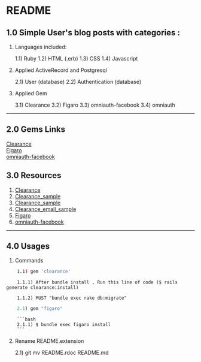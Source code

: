 # README

## 1.0 Simple User's blog posts with categories : 

1) Languages included:

	1.1) Ruby 
	1.2) HTML (.erb)
	1.3) CSS
	1.4) Javascript


2) Applied ActiveRecord and Postgresql 

	2.1) User (database)
	2.2) Authentication (database)


3) Applied Gem 

	3.1) Clearance 
	3.2) Figaro
	3.3) omniauth-facebook
	3.4) omniauth

---

## 2.0 Gems Links 

[Clearance](https://github.com/thoughtbot/clearance)  
[Figaro](https://github.com/laserlemon/figaro)  
[omniauth-facebook](https://github.com/mkdynamic/omniauth-facebook)  

## <a name="resources"></a> 3.0 Resources 

1. [Clearance](https://github.com/thoughtbot/clearance)
2. [Clearance_sample](http://www.sitepoint.com/simple-rails-authentication-with-clearance/)
3. [Clearance_sample](https://docs.omniref.com/ruby/gems/clearance/1.8.0)
4. [Clearance_email_sample ](https://robots.thoughtbot.com/email-confirmation-with-clearance)
5. [Figaro](https://github.com/laserlemon/figaro)
6. [omniauth-facebook](https://github.com/mkdynamic/omniauth-facebook)

---

## 4.0 Usages

1) Commands
```sh
	1.1) gem 'clearance'
```

		1.1.1) After bundle install , Run this line of code ($ rails generate clearance:install)

		1.1.2) MUST "bundle exec rake db:migrate"

```ruby
	2.1) gem "figaro"
```
		```bash
		2.1.1) $ bundle exec figaro install
		```

2) Rename README.extension 

	2.1) git mv README.rdoc README.md